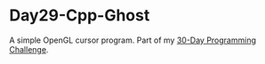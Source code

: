 # Day29-Cpp-Ghost
A simple OpenGL cursor program. Part of my [30-Day Programming Challenge](https://showmethecodeblog.wordpress.com/2018/10/29/its-a-me/ "It's a me!").

